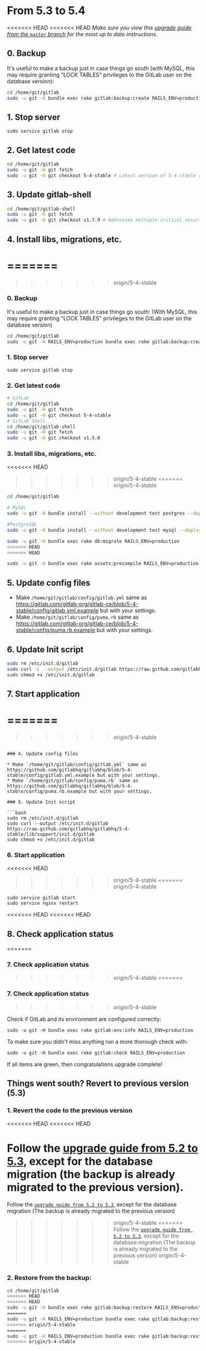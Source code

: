 # From 5.3 to 5.4
<<<<<<< HEAD
<<<<<<< HEAD
*Make sure you view this [upgrade guide from the `master` branch](../../../master/doc/update/5.3-to-5.4.md) for the most up to date instructions.*

## 0. Backup

It's useful to make a backup just in case things go south (with MySQL, this may require granting "LOCK TABLES" privileges to the GitLab user on the database version):

```bash
cd /home/git/gitlab
sudo -u git -H bundle exec rake gitlab:backup:create RAILS_ENV=production
```

## 1. Stop server

    sudo service gitlab stop

## 2. Get latest code

```bash
cd /home/git/gitlab
sudo -u git -H git fetch
sudo -u git -H git checkout 5-4-stable # Latest version of 5-4-stable addresses CVE-2013-4489
```

## 3. Update gitlab-shell

```bash
cd /home/git/gitlab-shell
sudo -u git -H git fetch
sudo -u git -H git checkout v1.7.9 # Addresses multiple critical security vulnerabilities
```

## 4. Install libs, migrations, etc.
=======
=======
>>>>>>> origin/5-4-stable

### 0. Backup

It's useful to make a backup just in case things go south:
(With MySQL, this may require granting "LOCK TABLES" privileges to the GitLab user on the database version)

```bash
cd /home/git/gitlab
sudo -u git -H RAILS_ENV=production bundle exec rake gitlab:backup:create
```

### 1. Stop server

    sudo service gitlab stop

### 2. Get latest code

```bash
# GitLab
cd /home/git/gitlab
sudo -u git -H git fetch
sudo -u git -H git checkout 5-4-stable
# GitLab Shell
cd /home/git/gitlab-shell
sudo -u git -H git fetch
sudo -u git -H git checkout v1.5.0
```

### 3. Install libs, migrations, etc.
<<<<<<< HEAD
>>>>>>> origin/5-4-stable
=======
>>>>>>> origin/5-4-stable

```bash
cd /home/git/gitlab

# MySQL
sudo -u git -H bundle install --without development test postgres --deployment

#PostgreSQL
sudo -u git -H bundle install --without development test mysql --deployment

sudo -u git -H bundle exec rake db:migrate RAILS_ENV=production
<<<<<<< HEAD
<<<<<<< HEAD

sudo -u git -H bundle exec rake assets:precompile RAILS_ENV=production
```

## 5. Update config files

- Make `/home/git/gitlab/config/gitlab.yml` same as https://gitlab.com/gitlab-org/gitlab-ce/blob/5-4-stable/config/gitlab.yml.example but with your settings.
- Make `/home/git/gitlab/config/puma.rb` same as https://gitlab.com/gitlab-org/gitlab-ce/blob/5-4-stable/config/puma.rb.example but with your settings.

## 6. Update Init script

```bash
sudo rm /etc/init.d/gitlab
sudo curl -L --output /etc/init.d/gitlab https://raw.github.com/gitlabhq/gitlabhq/5-4-stable/lib/support/init.d/gitlab
sudo chmod +x /etc/init.d/gitlab
```

## 7. Start application
=======
=======
>>>>>>> origin/5-4-stable
```

### 4. Update config files

* Make `/home/git/gitlab/config/gitlab.yml` same as https://github.com/gitlabhq/gitlabhq/blob/5-4-stable/config/gitlab.yml.example but with your settings.
* Make `/home/git/gitlab/config/puma.rb` same as https://github.com/gitlabhq/gitlabhq/blob/5-4-stable/config/puma.rb.example but with your settings.

### 5. Update Init script

```bash
sudo rm /etc/init.d/gitlab
sudo curl --output /etc/init.d/gitlab https://raw.github.com/gitlabhq/gitlabhq/5-4-stable/lib/support/init.d/gitlab
sudo chmod +x /etc/init.d/gitlab
```

### 6. Start application
<<<<<<< HEAD
>>>>>>> origin/5-4-stable
=======
>>>>>>> origin/5-4-stable

    sudo service gitlab start
    sudo service nginx restart

<<<<<<< HEAD
<<<<<<< HEAD
## 8. Check application status
=======
### 7. Check application status
>>>>>>> origin/5-4-stable
=======
### 7. Check application status
>>>>>>> origin/5-4-stable

Check if GitLab and its environment are configured correctly:

    sudo -u git -H bundle exec rake gitlab:env:info RAILS_ENV=production

To make sure you didn't miss anything run a more thorough check with:

    sudo -u git -H bundle exec rake gitlab:check RAILS_ENV=production

If all items are green, then congratulations upgrade complete!

## Things went south? Revert to previous version (5.3)

### 1. Revert the code to the previous version
<<<<<<< HEAD
<<<<<<< HEAD

Follow the [upgrade guide from 5.2 to 5.3](5.2-to-5.3.md), except for the database migration (the backup is already migrated to the previous version).
=======
Follow the [`upgrade guide from 5.2 to 5.3`](5.2-to-5.3.md), except for the database migration 
(The backup is already migrated to the previous version)
>>>>>>> origin/5-4-stable
=======
Follow the [`upgrade guide from 5.2 to 5.3`](5.2-to-5.3.md), except for the database migration 
(The backup is already migrated to the previous version)
>>>>>>> origin/5-4-stable

### 2. Restore from the backup:

```bash
cd /home/git/gitlab
<<<<<<< HEAD
<<<<<<< HEAD
sudo -u git -H bundle exec rake gitlab:backup:restore RAILS_ENV=production
=======
sudo -u git -H RAILS_ENV=production bundle exec rake gitlab:backup:restore
>>>>>>> origin/5-4-stable
=======
sudo -u git -H RAILS_ENV=production bundle exec rake gitlab:backup:restore
>>>>>>> origin/5-4-stable
```
